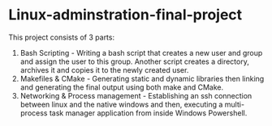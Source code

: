 # Linux-adminstration-final-project
This project consists of 3 parts:
1) Bash Scripting - Writing a bash script that creates a new user and group and assign the user to this group. Another script creates a directory, archives it and copies it to the newly created user.
2) Makefiles & CMake - Generating static and dynamic libraries then linking and generating the final output using both make and CMake.
3) Networking & Process management - Establishing an ssh connection between linux and the native windows and then, executing a multi-process task manager application from inside Windows Powershell.

   
